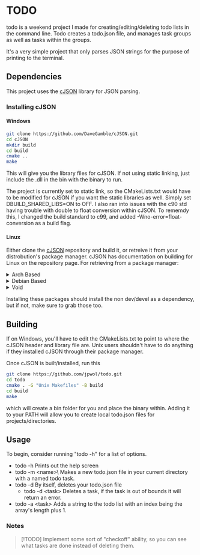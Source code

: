 # TODO

todo is a weekend project I made for creating/editing/deleting todo lists in the command line. Todo creates a todo.json file, and manages task groups as well as tasks within the groups.

It's a very simple project that only parses JSON strings for the purpose of printing to the terminal.

## Dependencies

This project uses the [cJSON](https://github.com/DaveGamble/cJSON) library for JSON parsing.

### Installing cJSON

#### Windows

```bash
git clone https://github.com/DaveGamble/cJSON.git
cd cJSON
mkdir build
cd build
cmake ..
make
```

This will give you the library files for cJSON. If not using static linking, just include the .dll in the bin with the binary to run.

The project is currently set to static link, so the CMakeLists.txt would have to be modified for cJSON if you want the static libraries as well. Simply
set DBUILD_SHARED_LIBS=ON to OFF. I also ran into issues with the c90 std having trouble with double to float conversion within cJSON.
To rememdy this, I changed the build standard to c99, and added -Wno-error=float-conversion as a build flag.

#### Linux

Either clone the [cJSON](https://github.com/DaveGamble/cJSON) repository and build it, or retreive it from your distrobution's package manager.
cJSON has documentation on building for Linux on the repository page. For retrieving from a package manager:

<details>
    <summary>Arch Based</summary>

```bash
sudo pacman -S cjson
```

</details>

<details>
    <summary>Debian Based</summary>

```bash
sudo apt install libcjson-dev
```

</details>

<details>
    <summary>Void</summary>

```bash
sudo xbps-install cJSON-devel
```

</details>

Installing these packages should install the non dev/devel as a dependency, but if not, make sure to grab those too.

## Building

If on Windows, you'll have to edit the CMakeLists.txt to point to where the cJSON header and library file are. Unix users shouldn't have to do anything if they installed cJSON through their package manager.

Once cJSON is built/installed, run this

```bash
git clone https://github.com/jpwol/todo.git
cd todo
cmake . -G "Unix Makefiles" -B build
cd build
make
```

which will create a bin folder for you and place the binary within. Adding it to your PATH will allow you to create local todo.json files for projects/directories.

## Usage

To begin, consider running "todo -h" for a list of options.

- todo -h Prints out the help screen
- todo -m \<name>\ Makes a new todo.json file in your current directory with a named todo task.
- todo -d By itself, deletes your todo.json file
  - todo -d \<task\> Deletes a task, if the task is out of bounds it will return an error.
- todo -a \<task\> Adds a string to the todo list with an index being the array's length plus 1.

### Notes

> [!TODO]
> Implement some sort of "checkoff" ability, so you can see what tasks are done instead of deleting them.

